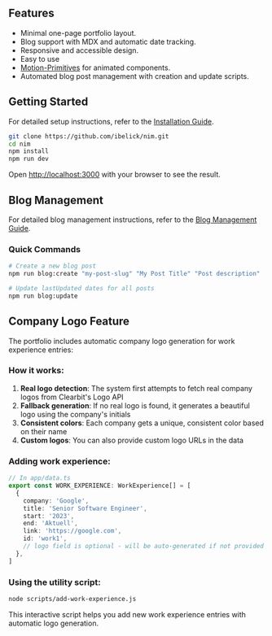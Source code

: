 ## Features

- Minimal one-page portfolio layout.
- Blog support with MDX and automatic date tracking.
- Responsive and accessible design.
- Easy to use
- [Motion-Primitives](https://motion-primitives.com) for animated components.
- Automated blog post management with creation and update scripts.

## Getting Started

For detailed setup instructions, refer to the [Installation Guide](./INSTALLATION.md).

```bash
git clone https://github.com/ibelick/nim.git
cd nim
npm install
npm run dev
```

Open [http://localhost:3000](http://localhost:3000) with your browser to see the result.

## Blog Management

For detailed blog management instructions, refer to the [Blog Management Guide](./BLOG_MANAGEMENT.md).

### Quick Commands

```bash
# Create a new blog post
npm run blog:create "my-post-slug" "My Post Title" "Post description"

# Update lastUpdated dates for all posts
npm run blog:update
```

## Company Logo Feature

The portfolio includes automatic company logo generation for work experience entries:

### How it works:

1. **Real logo detection**: The system first attempts to fetch real company logos from Clearbit's Logo API
2. **Fallback generation**: If no real logo is found, it generates a beautiful logo using the company's initials
3. **Consistent colors**: Each company gets a unique, consistent color based on their name
4. **Custom logos**: You can also provide custom logo URLs in the data

### Adding work experience:

```typescript
// In app/data.ts
export const WORK_EXPERIENCE: WorkExperience[] = [
  {
    company: 'Google',
    title: 'Senior Software Engineer',
    start: '2023',
    end: 'Aktuell',
    link: 'https://google.com',
    id: 'work1',
    // logo field is optional - will be auto-generated if not provided
  },
]
```

### Using the utility script:

```bash
node scripts/add-work-experience.js
```

This interactive script helps you add new work experience entries with automatic logo generation.
